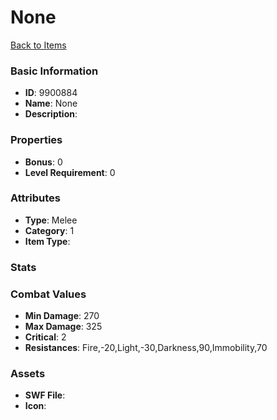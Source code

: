 # None



[Back to Items](../items.md)

### Basic Information

- **ID**: 9900884
- **Name**: None
- **Description**: 

### Properties

- **Bonus**: 0
- **Level Requirement**: 0

### Attributes

- **Type**: Melee
- **Category**: 1
- **Item Type**: 

### Stats


### Combat Values

- **Min Damage**: 270
- **Max Damage**: 325
- **Critical**: 2
- **Resistances**: Fire,-20,Light,-30,Darkness,90,Immobility,70

### Assets

- **SWF File**: 
- **Icon**: 


